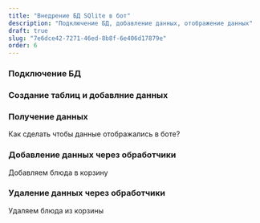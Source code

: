 ```yaml
---
title: "Внедрение БД SQlite в бот"
description: "Подключение БД, добавление данных, отображение данных"
draft: true
slug: "7e6dce42-7271-46ed-8b8f-6e406d17879e"
order: 6
---
```


### Подключение БД


### Создание таблиц и добавлние данных


### Получение данных

Как сделать чтобы данные отображались в боте?

### Добавление данных через обработчики

Добавляем блюда в корзину

### Удаление данных через обработчики

Удаляем блюда из корзины

